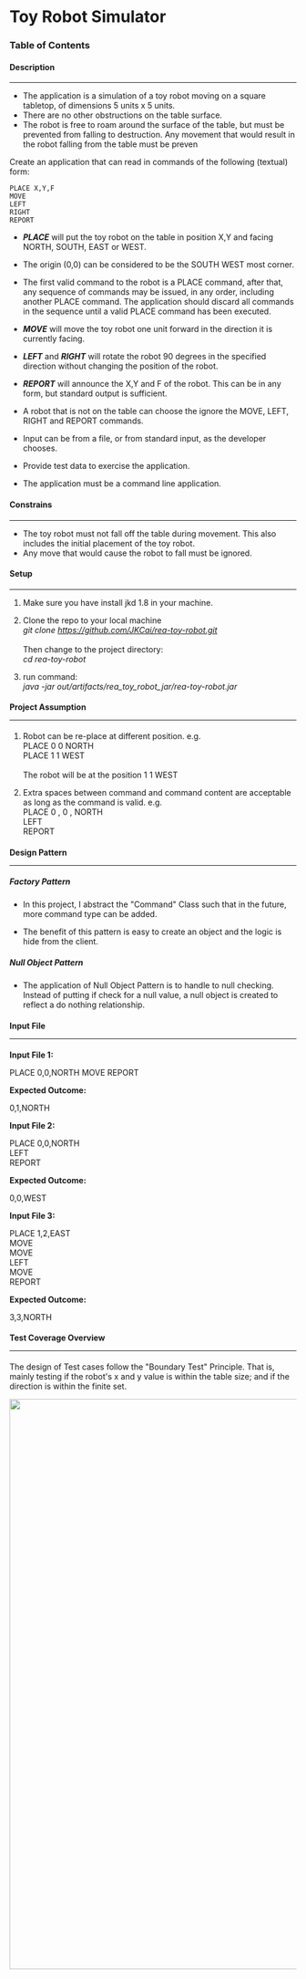 
# Toy Robot Simulator

### Table of Contents

#### Description
<hr>

- The application is a simulation of a toy robot moving on a square tabletop,
  of dimensions 5 units x 5 units.
- There are no other obstructions on the table surface.
- The robot is free to roam around the surface of the table, but must be
  prevented from falling to destruction. Any movement that would result in the
  robot falling from the table must be preven

Create an application that can read in commands of the following (textual) form:

    PLACE X,Y,F
    MOVE
    LEFT
    RIGHT
    REPORT

- <i><b>PLACE</b></i> will put the toy robot on the table in position X,Y and facing NORTH,
  SOUTH, EAST or WEST.
  
- The origin (0,0) can be considered to be the SOUTH WEST most corner.

- The first valid command to the robot is a PLACE command, after that, any sequence of commands may be issued, in any order, including another PLACE command. The application should discard all commands in the sequence until a valid PLACE command has been executed.
  
- <i><b>MOVE</b></i> will move the toy robot one unit forward in the direction it is currently facing.

- <i><b>LEFT</b></i> and <i><b>RIGHT</b></i> will rotate the robot 90 degrees in the specified direction without changing the position of the robot.

- <i><b>REPORT</b></i> will announce the X,Y and F of the robot. This can be in any form, but standard output is sufficient.

- A robot that is not on the table can choose the ignore the MOVE, LEFT, RIGHT and REPORT commands.

- Input can be from a file, or from standard input, as the developer chooses.

- Provide test data to exercise the application.
- The application must be a command line application.

#### Constrains
<hr>

- The toy robot must not fall off the table during movement. This also
  includes the initial placement of the toy robot.
- Any move that would cause the robot to fall must be ignored.

#### Setup
<hr>

1. Make sure you have install jkd 1.8 in your machine. 

2. Clone the repo to your local machine<br/>
<i>git clone https://github.com/JKCai/rea-toy-robot.git</i> <br/><br/>
Then change to the project directory: <br/>
<i>cd rea-toy-robot
</i>

3. run command: <br/><i>java -jar out/artifacts/rea_toy_robot_jar/rea-toy-robot.jar</i>

#### Project Assumption <hr>

1. Robot can be re-place at different position. e.g. <br/>
PLACE 0 0 NORTH <br/> PLACE 1 1 WEST <br/><br/>The robot will be at the position 1 1 WEST

2. Extra spaces between command and command content are acceptable as long as the command is valid. e.g. <br/>
PLACE    0 , 0   ,  NORTH<br/>
LEFT<br/>
REPORT<br/>

#### Design Pattern<hr/>

##### Factory Pattern

- In this project, I abstract the "Command" Class such that in the future, more command type can be added.

- The benefit of this pattern is easy to create an object and the logic is hide from the client.

##### Null Object Pattern

- The application of Null Object Pattern is to handle to null checking. Instead of putting if check for a null value, a null object is created to reflect a do nothing relationship.

#### Input File<hr>

<b>Input File 1:</b>

PLACE 0,0,NORTH
MOVE
REPORT

<b>Expected Outcome:</b>

0,1,NORTH

<b>Input File 2:</b>

PLACE 0,0,NORTH<br/>
    LEFT<br/>
    REPORT

<b>Expected Outcome:</b>

0,0,WEST

<b>Input File 3:</b>

PLACE 1,2,EAST<br/>
    MOVE<br/>
    MOVE<br/>
    LEFT<br/>
    MOVE<br/>
    REPORT

<b>Expected Outcome:</b>

3,3,NORTH

#### Test Coverage Overview <hr>

The design of Test cases follow the "Boundary Test" Principle. That is, mainly testing if the robot's x and y value is within the table size; and if the direction is within the finite set.

<img src="https://sproutx.com.au/wp-content/uploads/2018/toy-robot-coverage.jpg" width="1000" />

